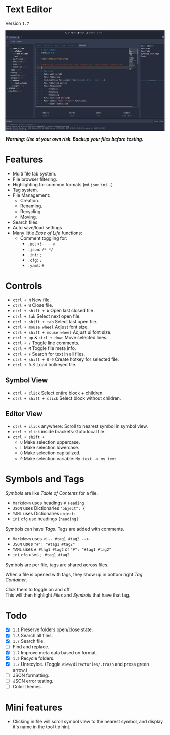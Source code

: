 # Text Editor
Version `1.7`

![](README/readme_preview.png)

***Warning: Use at your own risk. Backup your files before testing.***

# Features
- Multi file tab system.
- File browser filtering.
- Highlighting for common formats (`md` `json` `ini`...)
- Tag system.
- File Management:
	- Creation.
	- Renaming.
	- Recycling.
	- Moving.
- Search files.
- Auto save/load settings
- Many little *Ease of Life* functions:
	- Comment toggling for:
		- `.md`: `<!-- -->`
		- `.json`: `/* */`
		- `.ini`: `; `
		- `.cfg`: `; `
		- `.yaml`: `# `

# Controls
- `ctrl + N` New file.
- `ctrl + W` Close file.
- `ctrl + shift + W` Open last closed file .
- `ctrl + tab` Select next open file.
- `ctrl + shift + tab` Select last open file.
- `ctrl + mouse wheel` Adjust font size.
- `ctrl + shift + mouse wheel` Adjust ui font size.
- `ctrl + up` & `ctrl + down` Move selected lines.
- `ctrl + /` Toggle line comments.
- `ctrl + M` Toggle file meta info.
- `ctrl + F` Search for text in all files.
- `ctrl + shift + 0-9` Create hotkey for selected file.
- `ctrl + 0-9` Load hotkeyed file.

## Symbol View
- `ctrl + click` Select entire block + children.
- `ctrl + shift + click` Select block without children.

## Editor View
- `ctrl + click` anywhere: Scroll to nearest symbol in symbol view.
- `ctrl + click` inside brackets: Goto local file.
- `ctrl + shift +`
	- `U` Make selection uppercase.
	- `L` Make selection lowercase.
	- `O` Make selection capitalized.
	- `P` Make selection variable: `My text -> my_text`

# Symbols and Tags
*Symbols* are like *Table of Contents* for a file.

- `Markdown` uses headings `# Heading`
- `JSON` uses Dictionaries `"object": {`
- `YAML` uses Dictionaries `object: `
- `ini` `cfg` use headings `[heading]`

Symbols can have *Tags*. Tags are added with comments.

- `Markdown` uses `<!-- #tag1 #tag2 -->`
- `JSON` uses `"#": "#tag1 #tag2"`
- `YAML` uses `# #tag1 #tag2` or `"#": "#tag1 #tag2"`
- `ini` `cfg` uses `; #tag1 #tag2`

Symbols are per file, tags are shared across files.

When a file is opened with tags, they show up in bottom right *Tag Container*.

Click them to toggle on and off.\
This will then highlight *Files* and *Symbols* that have that tag.

# Todo
- [x] `1.1` Preserve folders open/close state.
- [x] `1.3` Search all files.
- [x] `1.7` Search file.
- [ ] Find and replace.
- [x] `1.7` Improve meta data based on format.
- [x] `1.2` Recycle folders.
- [x] `1.2` Unrecylce. (Toggle `view/directories/.trash` and press green arrow.)
- [ ] JSON formatting.
- [ ] JSON error testing.
- [ ] Color themes.

# Mini features
- Clicking in file will scroll symbol view to the nearest symbol, and display it's name in the tool tip hint.
